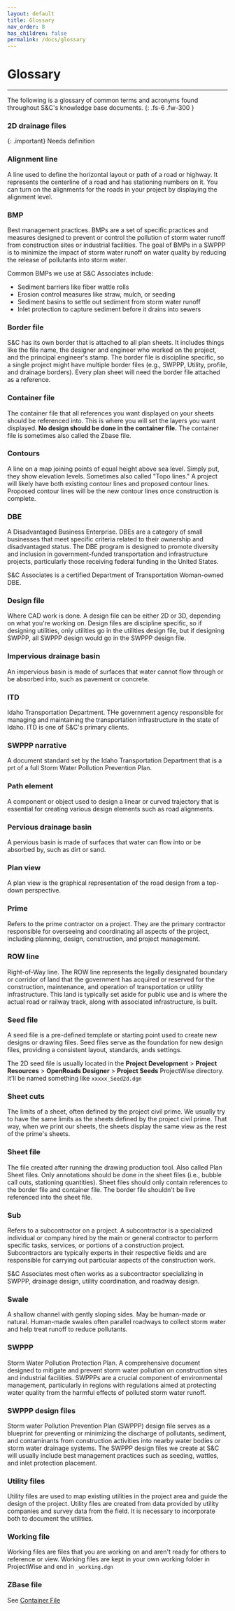 ```yaml
---
layout: default
title: Glossary
nav_order: 8
has_children: false
permalink: /docs/glossary
---
```



# Glossary
***

The following is a glossary of common terms and acronyms found throughout S&C's knowledge base documents.
{: .fs-6 .fw-300 }

### 2D drainage files

{: .important}
Needs definition

### Alignment line
A line used to define the horizontal layout or path of a road or highway. It represents the centerline of a road and has stationing numbers on it. You can turn on the alignments for the roads in your project by displaying the alignment level.

### BMP
Best management practices. BMPs are a set of specific practices and measures designed to prevent or control the pollution of storm water runoff from construction sites or industrial facilities. The goal of BMPs in a SWPPP is to minimize the impact of storm water runoff on water quality by reducing the release of pollutants into storm water.

Common BMPs we use at S&C Associates include:

- Sediment barriers like fiber wattle rolls
- Erosion control measures like straw, mulch, or seeding
- Sediment basins to settle out sediment from storm water runoff
- Inlet protection to capture sediment before it drains into sewers

### Border file
S&C has its own border that is attached to all plan sheets. It includes things like the file name, the designer and engineer who worked on the project, and the principal engineer's stamp. The border file is discipline specific, so a single project might have multiple border files (e.g., SWPPP, Utility, profile, and drainage borders). Every plan sheet will need the border file attached as a reference. 

### Container file
The container file that all references you want displayed on your sheets should be referenced into. This is where you will set the layers you want displayed. **No design should be done in the container file.** The container file is sometimes also called the Zbase file.

### Contours
A line on a map joining points of equal height above sea level. Simply put, they show elevation levels. Sometimes also called "Topo lines." A project will likely have both existing contour lines and proposed contour lines. Proposed contour lines will be the new contour lines once construction is complete.

### DBE
A Disadvantaged Business Enterprise. DBEs are a category of small businesses that meet specific criteria related to their ownership and disadvantaged status. The DBE program is designed to promote diversity and inclusion in government-funded transportation and infrastructure projects, particularly those receiving federal funding in the United States.

S&C Associates is a certified Department of Transportation Woman-owned DBE.

### Design file
Where CAD work is done. A design file can be either 2D or 3D, depending on what you're working on. Design files are discipline specific, so if designing utilities, only utilities go in the utilities design file, but if designing SWPPP, all SWPPP design would go in the SWPPP design file.

### Impervious drainage basin
An impervious basin is made of surfaces that water cannot flow through or be absorbed into, such as pavement or concrete.

### ITD
Idaho Transportation Department. THe government agency responsible for managing and maintaining the transportation infrastructure in the state of Idaho. ITD is one of S&C's primary clients.

### SWPPP narrative
A document standard set by the Idaho Transportation Department that is a prt of a full Storm Water Pollution Prevention Plan.  

### Path element
A component or object used to design a linear or curved trajectory that is essential for creating various design elements such as road alignments.

### Pervious drainage basin
A pervious basin is made of surfaces that water can flow into or be absorbed by, such as dirt or sand.

### Plan view
A plan view is the graphical representation of the road design from a top-down perspective.

### Prime
Refers to the prime contractor on a project. They are the primary contractor responsible for overseeing and coordinating all aspects of the project, including planning, design, construction, and project management.

### ROW line
Right-of-Way line. The ROW line represents the legally designated boundary or corridor of land that the government has acquired or reserved for the construction, maintenance, and operation of transportation or utility infrastructure. This land is typically set aside for public use and is where the actual road or railway track, along with associated infrastructure, is built.

### Seed file
A seed file is a pre-defined template or starting point used to create new designs or drawing files. Seed files serve as the foundation for new design files, providing a consistent layout, standards, ands settings.

The 2D seed file is usually located in the **Project Development** > **Project Resources** > **OpenRoads Designer** > **Project Seeds** ProjectWise directory. It'll be named something like `xxxxx_Seed2d.dgn`

### Sheet cuts
The limits of a sheet, often defined by the project civil prime. We usually try to have the same limits as the sheets defined by the project civil prime. That way, when we print our sheets, the sheets display the same view as the rest of the prime's sheets. 

### Sheet file
The file created after running the drawing production tool. Also called Plan Sheet files. Only annotations should be done in the sheet files (i.e., bubble call outs, stationing quantities). Sheet files should only contain references to the border file and container file. The border file shouldn't be live referenced into the sheet file.

### Sub
Refers to a subcontractor on a project. A subcontractor is a specialized individual or company hired by the main or general contractor to perform specific tasks, services, or portions of a construction project. Subcontractors are typically experts in their respective fields and are responsible for carrying out particular aspects of the construction work. 

S&C Associates most often works as a subcontractor specializing in SWPPP, drainage design, utility coordination, and roadway design.

### Swale
A shallow channel with gently sloping sides. May be human-made or natural. Human-made swales often parallel roadways to collect storm water and help treat runoff to reduce pollutants.

### SWPPP 
Storm Water Pollution Protection Plan. A comprehensive document designed to mitigate and prevent storm water pollution on construction sites and industrial facilities. SWPPPs are a crucial component of environmental management, particularly in regions with regulations aimed at protecting water quality from the harmful effects of polluted storm water runoff. 

### SWPPP design files
Storm water Pollution Prevention Plan (SWPPP) design file serves as a blueprint for preventing or minimizing the discharge of pollutants, sediment, and contaminants from construction activities into nearby water bodies or storm water drainage systems. The SWPPP design files we create at S&C will usually include best management practices such as seeding, wattles, and inlet protection placement.

### Utility files
Utility files are used to map existing utilities in the project area and guide the design of the project. Utility files are created from data provided by utility companies and survey data from the field. It is necessary to incorporate both to document the utilities.

### Working file
Working files are files that you are working on and aren't ready for others to reference or view. Working files are kept in your own working folder in ProjectWise and end in `_working.dgn`

### ZBase file
See [Container File](#container-file)
